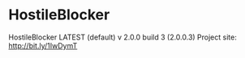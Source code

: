 # HostileBlocker
HostileBlocker LATEST (default) v 2.0.0 build 3 (2.0.0.3)
Project site: http://bit.ly/1IwDymT

